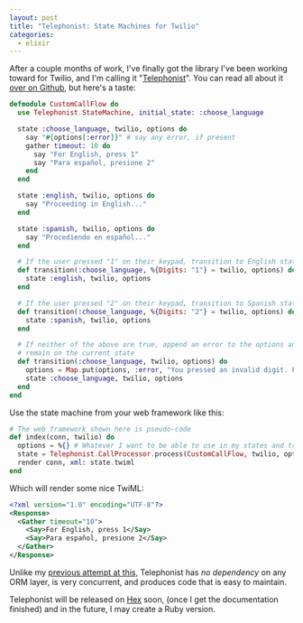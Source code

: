 ```yaml
---
layout: post
title: "Telephonist: State Machines for Twilio"
categories:
  - elixir
---
```


After a couple months of work, I've finally got the library I've been working
toward for Twilio, and I'm calling it "[Telephonist][telephonist]". You can read
all about it [over on Github][telephonist], but here's a taste:

```elixir
defmodule CustomCallFlow do
  use Telephonist.StateMachine, initial_state: :choose_language

  state :choose_language, twilio, options do
    say "#{options[:error]}" # say any error, if present
    gather timeout: 10 do
      say "For English, press 1"
      say "Para español, presione 2"
    end
  end

  state :english, twilio, options do
    say "Proceeding in English..."
  end

  state :spanish, twilio, options do
    say "Procediendo en español..."
  end

  # If the user pressed "1" on their keypad, transition to English state
  def transition(:choose_language, %{Digits: "1"} = twilio, options) do
    state :english, twilio, options
  end

  # If the user pressed "2" on their keypad, transition to Spanish state
  def transition(:choose_language, %{Digits: "2"} = twilio, options) do
    state :spanish, twilio, options
  end

  # If neither of the above are true, append an error to the options and
  # remain on the current state
  def transition(:choose_language, twilio, options) do
    options = Map.put(options, :error, "You pressed an invalid digit. Please try again.")
    state :choose_language, twilio, options
  end
end
```

Use the state machine from your web framework like this:

```elixir
# The web framework shown here is pseudo-code
def index(conn, twilio) do
  options = %{} # Whatever I want to be able to use in my states and transitions
  state = Telephonist.CallProcessor.process(CustomCallFlow, twilio, options)
  render conn, xml: state.twiml
end
```

Which will render some nice TwiML:

```xml
<?xml version="1.0" encoding="UTF-8"?>
<Response>
  <Gather timeout="10">
    <Say>For English, press 1</Say>
    <Say>Para español, presione 2</Say>
  </Gather>
</Response>
```

Unlike my [previous attempt at this][twiliomenu], Telephonist has _no 
dependency_ on any ORM layer, is very concurrent, and produces code that
is easy to maintain.

Telephonist will be released on [Hex][hex] soon, (once I get the documentation
finished) and in the future, I may create a Ruby version.

[telephonist]: https://github.com/danielberkompas/telephonist
[twiliomenu]: https://github.com/danielberkompas/twiliomenu
[hex]: http://hex.pm
